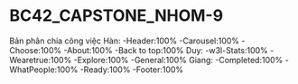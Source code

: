 # BC42_CAPSTONE_NHOM-9
Bản phân chia công việc
Hàn:
-Header:100%
-Carousel:100%
-Choose:100%
-About:100%
-Back to top:100%
Duy:
-w3l-Stats:100%
-Wearetrue:100%
-Explore:100%
-General:100%
Giang:
-Completed:100%
-WhatPeople:100%
-Ready:100%
-Footer:100%


 
